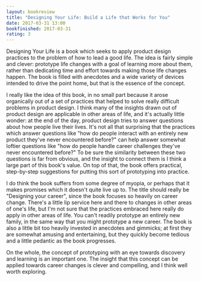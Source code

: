 ```yaml
---
layout: bookreview
title: "Designing Your Life: Build a Life that Works for You"
date: 2017-03-31 13:00
bookfinished: 2017-03-31
rating: 3
---
```


Designing Your Life is a book which seeks to apply product design practices to the problem of how to lead a good life. The idea is fairly simple and clever: prototype life changes with a goal of learning more about them, rather than dedicating time and effort towards making those life changes happen. The book is filled with anecdotes and a wide variety of devices intended to drive the point home, but that is the essence of the concept.



I really like the idea of this book, in no small part because it arose organically out of a set of practices that helped to solve really difficult problems in product design. I think many of the insights drawn out of product design are applicable in other areas of life, and it's actually little wonder: at the end of the day, product design tries to answer questions about how people live their lives. It's not all that surprising that the practices which answer questions like "how do people interact with an entirely new product they've never encountered before?" can help answer somewhat loftier questions like "how do people handle career challenges they've never encountered before?" To be sure the similarity between these two questions is far from obvious, and the insight to connect them is I think a large part of this book's value. On top of that, the book offers practical, step-by-step suggestions for putting this sort of prototyping into practice.



I do think the book suffers from some degree of myopia, or perhaps that it makes promises which it doesn't quite live up to. The title should really be "Designing your career", since the book focuses so heavily on career change. There's a little lip service here and there to changes in other areas of one's life, but I'm not sure that the practices embraced here really do apply in other areas of life. You can't readily prototype an entirely new family, in the same way that you might prototype a new career. The book is also a little bit too heavily invested in anecdotes and gimmicks; at first they are somewhat amusing and entertaining, but they quickly become tedious and a little pedantic as the book progresses.



On the whole, the concept of prototyping with an eye towards discovery and learning is an important one. The insight that this concept can be applied towards career changes is clever and compelling, and I think well worth exploring.